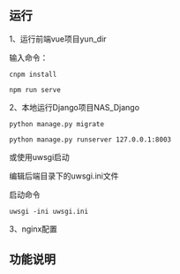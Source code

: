 ## 运行

1、运行前端vue项目yun_dir

输入命令：

 `cnpm install`

 `npm run serve`



2、本地运行Django项目NAS_Django

`python manage.py migrate`

`python manage.py runserver 127.0.0.1:8003`

或使用uwsgi启动

编辑后端目录下的uwsgi.ini文件

启动命令

`uwsgi -ini uwsgi.ini`



3、nginx配置



## 功能说明
